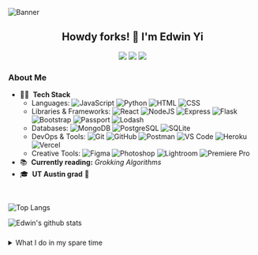 ![Banner](https://user-images.githubusercontent.com/102695350/183532692-4858ec23-7434-41d0-9b94-7d1cbe8be2c0.jpg)

## <div align="center">Howdy forks! 🤠 I'm Edwin Yi</div>

<p align="center">
  <a href="https://www.linkedin.com/in/edwinyi516/" alt="LinkedIn">
    <img src="https://img.shields.io/badge/-LinkedIn-blue?style=flat&logo=Linkedin&logoColor=white" /></a>
  <a href="mailto:edwin.yi.128@gmail.com" alt="Gmail">
    <img src="https://img.shields.io/badge/-Gmail-c14438?style=flat&logo=Gmail&logoColor=white" /></a>
  <a href="https://www.instagram.com/edwinhyi/" alt="Instagram">
    <img src="https://img.shields.io/badge/-Instagram-c13584?style=flat&labelColor=c13584&logo=instagram&logoColor=white" /></a>
</p>

### About Me
* 👨‍💻 &nbsp;**Tech Stack**
    * Languages: ![JavaScript](https://img.shields.io/badge/-JavaScript-000?style=flat&logo=JavaScript) ![Python](https://img.shields.io/badge/-Python-000?style=flat&logo=Python) ![HTML](https://img.shields.io/badge/-HTML-000?style=flat&logo=HTML5) ![CSS](https://img.shields.io/badge/-CSS-000?style=flat&logo=CSS3)
    * Libraries & Frameworks: ![React](https://img.shields.io/badge/-React-000?style=flat&logo=React) ![NodeJS](https://img.shields.io/badge/-Node.js-000?style=flat&logo=Node.js) ![Express](https://img.shields.io/badge/-Express-000?style=flat&logo=Express) ![Flask](https://img.shields.io/badge/-Flask-000?style=flat&logo=Flask) ![Bootstrap](https://img.shields.io/badge/-Bootstrap-000?style=flat&logo=Bootstrap) ![Passport](https://img.shields.io/badge/-Passport-000?style=flat&logo=Passport) ![Lodash](https://img.shields.io/badge/-Lodash-000?style=flat&logo=Lodash)
    * Databases: ![MongoDB](https://img.shields.io/badge/-MongoDB-000?style=flat&logo=MongoDB) ![PostgreSQL](https://img.shields.io/badge/-PostgreSQL-000?style=flat&logo=PostgreSQL) ![SQLite](https://img.shields.io/badge/-SQLite-000?style=flat&logo=SQLite)
    * DevOps & Tools: ![Git](https://img.shields.io/badge/-Git-000?style=flat&logo=Git) ![GitHub](https://img.shields.io/badge/-GitHub-000?style=flat&logo=GitHub) ![Postman](https://img.shields.io/badge/-Postman-000?style=flat&logo=Postman) ![VS Code](https://img.shields.io/badge/-VS_Code-000?style=flat&logo=Visual-Studio-Code) ![Heroku](https://img.shields.io/badge/-Heroku-000?style=flat&logo=Heroku) ![Vercel](https://img.shields.io/badge/-Vercel-000?style=flat&logo=Vercel)
    * Creative Tools: ![Figma](https://img.shields.io/badge/-Figma-000?style=flat&logo=Figma) ![Photoshop](https://img.shields.io/badge/-Photoshop-000?style=flat&logo=Adobe-Photoshop) ![Lightroom](https://img.shields.io/badge/-Lightroom-000?style=flat&logo=Adobe-Lightroom) ![Premiere Pro](https://img.shields.io/badge/-Premiere_Pro-000?style=flat&logo=Adobe-Premiere-Pro)
* 📚 &nbsp;**Currently reading:** _Grokking Algorithms_
* 🎓 &nbsp;**UT Austin grad** 🤘

<br/>

![Top Langs](https://github-readme-stats.vercel.app/api/top-langs/?username=edwinyi516&show_icons=true&hide_border=true&theme=dark)

![Edwin's github stats](https://github-readme-stats.vercel.app/api?username=edwinyi516&show_icons=true&hide_border=true&theme=dark)

###
<details>
  <summary>What I do in my spare time</summary>
  <p>
    <img src="https://i.imgur.com/kfTBe0T.jpg" alt="COTA1">
    <img src="https://i.imgur.com/8BBf8ek.jpg" alt="COTA2">
  </p>
</details>
